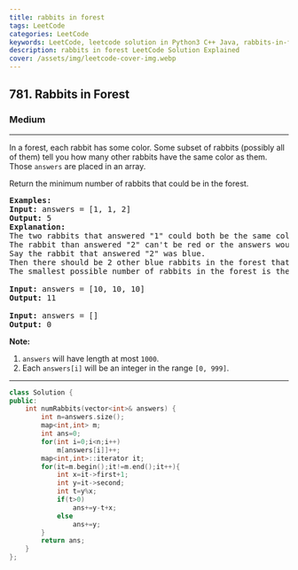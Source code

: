 ```yaml
---
title: rabbits in forest
tags: LeetCode
categories: LeetCode
keywords: LeetCode, leetcode solution in Python3 C++ Java, rabbits-in-forest solution
description: rabbits in forest LeetCode Solution Explained
cover: /assets/img/leetcode-cover-img.webp
---
```





<h2>781. Rabbits in Forest</h2><h3>Medium</h3><hr><div><p>In a forest, each rabbit has some color. Some subset of rabbits (possibly all of them) tell you how many other rabbits have the same color as them. Those <code>answers</code> are placed in an array.</p>

<p>Return the minimum number of rabbits that could be in the forest.</p>

<pre><strong>Examples:</strong>
<strong>Input:</strong> answers = [1, 1, 2]
<strong>Output:</strong> 5
<strong>Explanation:</strong>
The two rabbits that answered "1" could both be the same color, say red.
The rabbit than answered "2" can't be red or the answers would be inconsistent.
Say the rabbit that answered "2" was blue.
Then there should be 2 other blue rabbits in the forest that didn't answer into the array.
The smallest possible number of rabbits in the forest is therefore 5: 3 that answered plus 2 that didn't.

<strong>Input:</strong> answers = [10, 10, 10]
<strong>Output:</strong> 11

<strong>Input:</strong> answers = []
<strong>Output:</strong> 0
</pre>

<p><strong>Note:</strong></p>

<ol>
	<li><code>answers</code> will have length at most <code>1000</code>.</li>
	<li>Each <code>answers[i]</code> will be an integer in the range <code>[0, 999]</code>.</li>
</ol>
</div>

---




```cpp
class Solution {
public:
    int numRabbits(vector<int>& answers) {
        int n=answers.size();
        map<int,int> m;
        int ans=0;
        for(int i=0;i<n;i++)
            m[answers[i]]++;
        map<int,int>::iterator it;
        for(it=m.begin();it!=m.end();it++){
            int x=it->first+1;
            int y=it->second;
            int t=y%x;
            if(t>0)
                ans+=y-t+x;
            else
                ans+=y;
        }
        return ans;
    }
};
```
